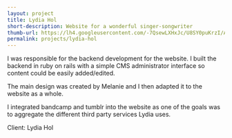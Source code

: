 ```yaml
---
layout: project
title: Lydia Hol 
short-description: Website for a wonderful singer-songwriter
thumb-url: https://lh4.googleusercontent.com/-7QsewLXHxJc/U8SY0puKrzI/AAAAAAAAAiM/qYfD8QotSRc/s500-no/lydia_hol_3.png
permalink: projects/lydia-hol
---
```


I was responsible for the backend development for the website. I built the backend in ruby on rails with a simple CMS administrator interface so content could be easily added/edited.

The main design was created by Melanie and I then adapted it to the website as a whole.

I integrated bandcamp and tumblr into the website as one of the goals was to aggregate the different third party services Lydia uses.

Client: Lydia Hol

